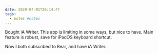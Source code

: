 ```yaml
---
date: 2020-04-01T20:14:47
tags:
  - notes #notes
---
```


Bought iA Writer. This app is limiting in some ways, but nice to have. Main feature is robust, save for iPadOS keyboard shortcut.

Now I both subscribed to Bear, and have iA Writer.
